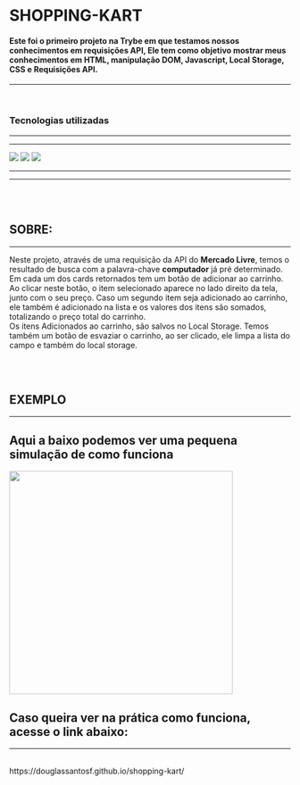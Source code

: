 # SHOPPING-KART

#### Este foi o primeiro projeto na **Trybe** em que testamos nossos conhecimentos em requisições API, Ele tem como objetivo mostrar meus conhecimentos em **HTML**, **manipulação DOM**,  **Javascript**, **Local Storage**, **CSS** e **Requisições API**.
---
<br>

### **Tecnologias utilizadas**
---
---


<img src="https://img.shields.io/badge/HTML5-E34F26?style=for-the-badge&logo=html5&logoColor=white"></img>
<img src="https://img.shields.io/badge/JavaScript-323330?style=for-the-badge&logo=javascript&logoColor=F7DF1E"></img>
<img src="https://img.shields.io/badge/CSS3-1572B6?style=for-the-badge&logo=css3&logoColor=white"></img>



---
---
<br>
<br>

## **SOBRE:**
---
 Neste projeto, através de uma requisição da API do **Mercado Livre**, temos o resultado de busca com a palavra-chave **computador** já pré determinado. </br>
 Em cada um dos cards retornados tem um botão de adicionar ao carrinho. Ao clicar neste botão, o item selecionado aparece no lado direito da tela, junto com o seu preço. Caso um segundo item seja adicionado ao carrinho, ele também é adicionado na lista e os valores dos itens são somados, totalizando o preço total do carrinho. </br>
 Os itens Adicionados ao carrinho, são salvos no Local Storage. Temos também um botão de esvaziar o carrinho, ao ser clicado, ele limpa a lista do campo e também do local storage.

<br>
<br>

## EXEMPLO
---
## Aqui a baixo podemos ver uma pequena simulação de como funciona
<img src="./out.gif" width="400px">


## Caso queira ver na prática como funciona, acesse o link abaixo: 
---
<br>
 https://douglassantosf.github.io/shopping-kart/


